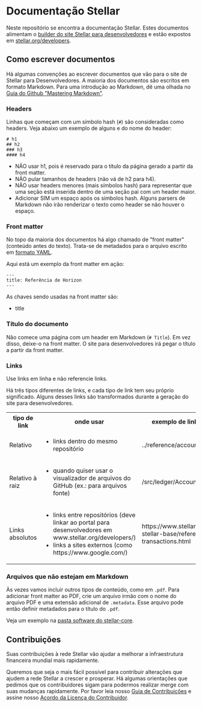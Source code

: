 Documentação Stellar
============

Neste repositório se encontra a documentação Stellar. Estes documentos alimentam o [builder do site Stellar para desenvolvedores](https://github.com/stellar/developers) e estão expostos em [stellar.org/developers](https://www.stellar.org/developers/).

## Como escrever documentos

Há algumas convenções ao escrever documentos que vão para o site de Stellar para Desenvolvedores. A maioria dos documentos são escritos em formato Markdown. Para uma introdução ao Markdown, dê uma olhada no [Guia do Github "Mastering Markdown"](https://guides.github.com/features/mastering-markdown/).

### Headers

Linhas que começam com um símbolo hash (`#`) são consideradas como headers. Veja abaixo um exemplo de alguns e do nome do header:

```
# h1
## h2
### h3
#### h4
```

- NÃO usar h1, pois é reservado para o título da página gerado a partir da front matter.
- NÃO pular tamanhos de headers (não vá de h2 para h4).
- NÃO usar headers menores (mais símbolos hash) para representar que uma seção está inserida dentro de uma seção pai com um header maior.
- Adicionar SIM um espaço após os símbolos hash. Alguns parsers de Markdown não irão renderizar o texto como header se não houver o espaço.

### Front matter

No topo da maioria dos documentos há algo chamado de "front matter" (conteúdo antes do texto). Trata-se de metadados para o arquivo escrito em [formato YAML](https://en.wikipedia.org/wiki/YAML).

Aqui está um exemplo da front matter em ação:
```
---
title: Referência de Horizon
---
```

As chaves sendo usadas na front matter são:
- title

### Título do documento

Não comece uma página com um header em Markdown (`# Title`). Em vez disso, deixe-o na front matter. O site para desenvolvedores irá pegar o título a partir da front matter.

### Links

Use links em linha e não referencie links.

Há três tipos diferentes de links, e cada tipo de link tem seu próprio significado. Alguns desses links são transformados durante a geração do site para desenvolvedores.

<table>
  <tbody>
    <tr>
      <th>tipo de link</th>
      <th>onde usar</th>
      <th>exemplo de link em markdown</th>
      <th>link resultante (após processamento pelo portal)</th>
    </tr>
    <tr>
    <tr>
      <td>Relativo</td>
      <td><ul><li>links dentro do mesmo repositório</li></ul></td>
      <td>../reference/accounts-all.md</td>
      <td>../reference/accounts-all.html</td>
    </tr>
    <tr>
      <td>Relativo à raiz</td>
      <td><ul><li>quando quiser usar o visualizador de arquivos do GitHub (ex.: para arquivos fonte)</li></ul></td>
      <td>/src/ledger/AccountFrame.cpp</td>
      <td>https://github.com/stellar/REPOSITÓRIO-ATUAL/tree/master/src</td>
    </tr>
    <tr>
      <td>Links absolutos</td>
      <td>
        <ul>
          <li>links entre repositórios (deve linkar ao portal para desenvolvedores em www.stellar.org/developers/)</li>
          <li>links a sites externos (como https://www.google.com/)</li>
        </ul>
      </td>
      <td>https://www.stellar.org/developers/js-stellar-base/reference/building-transactions.html</td>
      <td>https://www.stellar.org/developers/js-stellar-base/reference/building-transactions.html</td>
    </tr>
  </tbody>
</table>

### Arquivos que não estejam em Markdown

Às vezes vamos incluir outros tipos de conteúdo, como em `.pdf`. Para adicionar front matter ao PDF, crie um arquivo irmão com o nome do arquivo PDF e uma extensão adicional de `.metadata`. Esse arquivo pode então definir metadados para o título do `.pdf`.

Veja um exemplo na [pasta software do stellar-core](https://github.com/stellar/stellar-core/tree/master/docs/software).

## Contribuições

Suas contribuições à rede Stellar vão ajudar a melhorar a infraestrutura financeira mundial mais rapidamente.

Queremos que seja o mais fácil possível para contribuir alterações que ajudem a rede Stellar a crescer e prosperar. Há algumas orientações que pedimos que os contribuidores sigam para podermos realizar merge com suas mudanças rapidamente. Por favor leia nosso [Guia de Contribuições](https://github.com/stellar/docs/blob/master/CONTRIBUTING.md) e assine nosso [Acordo da Licença do Contribuidor](https://docs.google.com/forms/d/1g7EF6PERciwn7zfmfke5Sir2n10yddGGSXyZsq98tVY/viewform).
